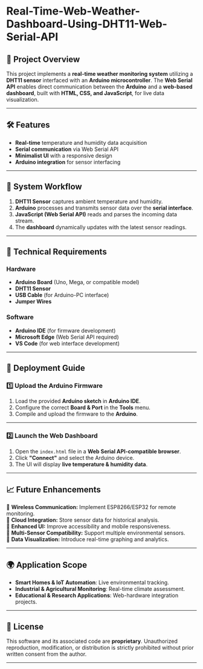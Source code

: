 # Real-Time-Web-Weather-Dashboard-Using-DHT11-Web-Serial-API
## 📌 Project Overview
This project implements a **real-time weather monitoring system** utilizing a **DHT11 sensor** interfaced with an **Arduino microcontroller**. The **Web Serial API** enables direct communication between the **Arduino** and a **web-based dashboard**, built with **HTML, CSS, and JavaScript**, for live data visualization.

---

## 🛠️ Features
- **Real-time** temperature and humidity data acquisition
- **Serial communication** via Web Serial API
- **Minimalist UI** with a responsive design
- **Arduino integration** for sensor interfacing

---

## 🚀 System Workflow
1. **DHT11 Sensor** captures ambient temperature and humidity.
2. **Arduino** processes and transmits sensor data over the **serial interface**.
3. **JavaScript (Web Serial API)** reads and parses the incoming data stream.
4. The **dashboard** dynamically updates with the latest sensor readings.

---

## 🔧 Technical Requirements
### **Hardware**
- **Arduino Board** (Uno, Mega, or compatible model)
- **DHT11 Sensor**
- **USB Cable** (for Arduino-PC interface)
- **Jumper Wires**

### **Software**
- **Arduino IDE** (for firmware development)
- **Microsoft Edge** (Web Serial API required)
- **VS Code** (for web interface development)

---

## 📌 Deployment Guide
### **1️⃣ Upload the Arduino Firmware**
1. Load the provided **Arduino sketch** in **Arduino IDE**.
2. Configure the correct **Board & Port** in the **Tools** menu.
3. Compile and upload the firmware to the **Arduino**.

---

### **2️⃣ Launch the Web Dashboard**
1. Open the `index.html` file in a **Web Serial API-compatible browser**.
2. Click **"Connect"** and select the Arduino device.
3. The UI will display **live temperature & humidity data**.

---

## 📈 Future Enhancements
🔹 **Wireless Communication:** Implement ESP8266/ESP32 for remote monitoring.  
🔹 **Cloud Integration:** Store sensor data for historical analysis.  
🔹 **Enhanced UI:** Improve accessibility and mobile responsiveness.  
🔹 **Multi-Sensor Compatibility:** Support multiple environmental sensors.  
🔹 **Data Visualization:** Introduce real-time graphing and analytics.  

---

## 🌍 Application Scope
- **Smart Homes & IoT Automation**: Live environmental tracking.
- **Industrial & Agricultural Monitoring**: Real-time climate assessment.
- **Educational & Research Applications**: Web-hardware integration projects.

---
## 📜 License
This software and its associated code are **proprietary**. Unauthorized reproduction, modification, or distribution is strictly prohibited without prior written consent from the author.

---

